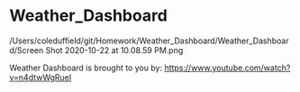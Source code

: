 # Weather_Dashboard
/Users/coleduffield/git/Homework/Weather_Dashboard/Weather_Dashboard/Screen Shot 2020-10-22 at 10.08.59 PM.png

Weather Dashboard is brought to you by: https://www.youtube.com/watch?v=n4dtwWgRueI